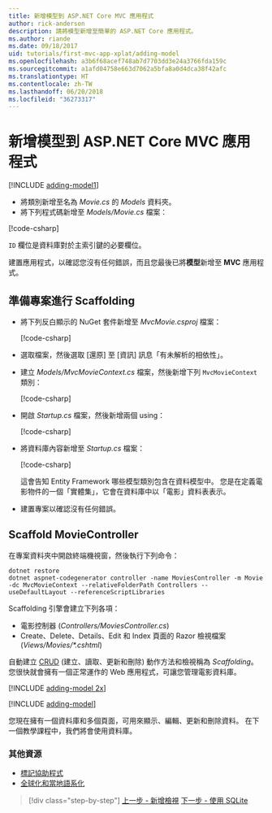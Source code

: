 ```yaml
---
title: 新增模型到 ASP.NET Core MVC 應用程式
author: rick-anderson
description: 請將模型新增至簡單的 ASP.NET Core 應用程式。
ms.author: riande
ms.date: 09/18/2017
uid: tutorials/first-mvc-app-xplat/adding-model
ms.openlocfilehash: a3b6f68acef748ab7d7703dd3e24a3766fda159c
ms.sourcegitcommit: a1afd04758e663d7062a5bfa8a0d4dca38f42afc
ms.translationtype: HT
ms.contentlocale: zh-TW
ms.lasthandoff: 06/20/2018
ms.locfileid: "36273317"
---
```

# <a name="add-a-model-to-an-aspnet-core-mvc-app"></a>新增模型到 ASP.NET Core MVC 應用程式

[!INCLUDE [adding-model1](../../includes/mvc-intro/adding-model1.md)]

* 將類別新增至名為 *Movie.cs* 的 *Models* 資料夾。
* 將下列程式碼新增至 *Models/Movie.cs* 檔案：

[!code-csharp[](../../tutorials/first-mvc-app/start-mvc/sample/MvcMovie/Models/MovieNoEF.cs?name=snippet_1)]

`ID` 欄位是資料庫對於主索引鍵的必要欄位。 

建置應用程式，以確認您沒有任何錯誤，而且您最後已將**模型**新增至 **MVC** 應用程式。

## <a name="prepare-the-project-for-scaffolding"></a>準備專案進行 Scaffolding

- 將下列反白顯示的 NuGet 套件新增至 *MvcMovie.csproj* 檔案：
             
   [!code-csharp[](start-mvc/sample/MvcMovie/MvcMovie.csproj?highlight=7,10)]

- 選取檔案，然後選取 [還原] 至 [資訊] 訊息「有未解析的相依性」。
- 建立 *Models/MvcMovieContext.cs* 檔案，然後新增下列 `MvcMovieContext` 類別：

   [!code-csharp[](start-mvc/sample/MvcMovie/Models/MvcMovieContext.cs)]
   
- 開啟 *Startup.cs* 檔案，然後新增兩個 using：

   [!code-csharp[](start-mvc/sample/MvcMovie/Startup.cs?name=snippet1&highlight=1,2)]

- 將資料庫內容新增至 *Startup.cs* 檔案：

   [!code-csharp[](start-mvc/sample/MvcMovie/Startup.cs?name=snippet2&highlight=6-7)]

  這會告知 Entity Framework 哪些模型類別包含在資料模型中。 您是在定義電影物件的一個「實體集」，它會在資料庫中以「電影」資料表表示。

- 建置專案以確認沒有任何錯誤。

## <a name="scaffold-the-moviecontroller"></a>Scaffold MovieController

在專案資料夾中開啟終端機視窗，然後執行下列命令：

```
dotnet restore
dotnet aspnet-codegenerator controller -name MoviesController -m Movie -dc MvcMovieContext --relativeFolderPath Controllers --useDefaultLayout --referenceScriptLibraries 
```
Scaffolding 引擎會建立下列各項：

* 電影控制器 (*Controllers/MoviesController.cs*)
* Create、Delete、Details、Edit 和 Index 頁面的 Razor 檢視檔案 (*Views/Movies/\*.cshtml*)

自動建立 [CRUD](https://wikipedia.org/wiki/Create,_read,_update_and_delete) (建立、讀取、更新和刪除) 動作方法和檢視稱為 *Scaffolding*。 您很快就會擁有一個正常運作的 Web 應用程式，可讓您管理電影資料庫。

[!INCLUDE [adding-model 2x](../../includes/mvc-intro/adding-model2xp.md)]

[!INCLUDE [adding-model](../../includes/mvc-intro/adding-model3.md)]

您現在擁有一個資料庫和多個頁面，可用來顯示、編輯、更新和刪除資料。 在下一個教學課程中，我們將會使用資料庫。

### <a name="additional-resources"></a>其他資源

* [標記協助程式](xref:mvc/views/tag-helpers/intro)
* [全球化和當地語系化](xref:fundamentals/localization)

> [!div class="step-by-step"]
> [上一步 - 新增檢視](adding-view.md)
> [下一步 - 使用 SQLite](working-with-sql.md)
